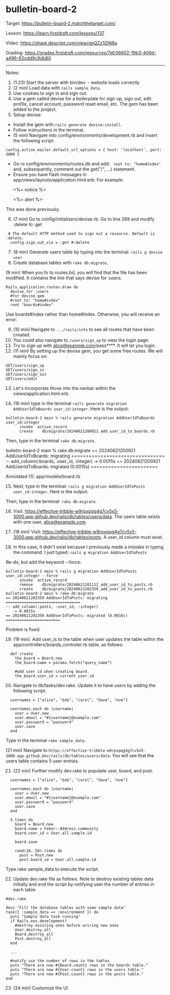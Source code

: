 # bulletin-board-2

Target: https://bulletin-board-2.matchthetarget.com/

Lesson: https://learn.firstdraft.com/lessons/137

Video: https://share.descript.com/view/qpQZz1iDN8a

Grading: https://grades.firstdraft.com/resources/7d036602-19b3-406d-a496-62cdd9c9db80

<hr>

Notes:

1. (1:23) Start the server with bin/dev. - website loads correctly
2. (2 min) Load data with `rails sample_data`. 
3. Use cookies to sign in and sign out.
4. Use a gem called devise for a boilerplate for sign up, sign out, edit profile, cancel account, password reset email, etc. The gem has been added to the project.
5. Setup devise:
- Install the gem with `rails generate devise:install`.
- Follow instructions in the terminal.
- (5 min) Navigate into config/environments/development.rb and insert the following script:
```
config.action_mailer.default_url_options = { host: 'localhost', port: 3000 }
```
- Go ro config/environments/routes.db and add: ` root to: "home#index"` and, subsequently, comment out the get("/", ...) statement.
- Ensure you have flash messages in app/views/layouts/application.html.erb.
     For example:
       <p class="notice"><%= notice %></p>
       <p class="alert"><%= alert %></p>

This was done previously.

6. (7 min) Go to config/initializers/devise.rb. Go to line 269 and modify :delete to :get

```
 # The default HTTP method used to sign out a resource. Default is :delete.
  config.sign_out_via = :get #:delete
```

7. (8 min) Generate users table by typing into the terminal: `rails g devise user`. 
8. Create database tables with `rake db:migrate`.

(9 min) When you fo to routes.bd, you will find that the file has been modified. It contains the line that says devise for :users.

```
Rails.application.routes.draw do
  devise_for :users
  #for devise gem
  #root to: "home#index"
  root "boards#index"
```
Use boards#index rather than home#index. Otherwise, you will receive an error. 

9. (10 min) Navigate to `.../rails/info` to see all routes that have been created.
10. You could also navigate to `/users/sign_up` to view the login page.
11. Try to sign up with alice@example.com/pass****. It will let you login.
12. (11 min) By setting up the devise gem, you get some free routes. We will mainly focus on:

```
GET/users/sign_up
GET/users/sign_in
GET/users/sign_out
GET/users/edit
```

13. Let's incorporate those into the navbar within the views/application.html.erb.

14. (16 min) type in the terminal `rails generate migration AddUserIdToBoards user_id:integer`. Here is the output:

```
bulletin-board-2 main % rails generate migration AddUserIdToBoards user_id:integer
      invoke  active_record
      create    db/migrate/20240621200921_add_user_id_to_boards.rb
```

Then, type in the terminal `rake db:migrate`.

bulletin-board-2 main % rake db:migrate
== 20240621200921 AddUserIdToBoards: migrating ================================
-- add_column(:boards, :user_id, :integer)
   -> 0.0015s
== 20240621200921 AddUserIdToBoards: migrated (0.0015s) =======================

Annotated (1): app/models/board.rb

15. Next, type in the terminal: `rails g migration AddUserIdToPosts user_id:integer`. Here is the output:

Then, type in the terminal: `rake db:migrate`.

16. Visit: https://effective-tribble-w9rpxpqg4g7cv5x5-3000.app.github.dev/rails/db/tables/users/data. The users table exists with one user, alice@example.com.

17. (18 min) Visit: https://effective-tribble-w9rpxpqg4g7cv5x5-3000.app.github.dev/rails/db/tables/posts.
A user_id column must exist.

18. In this case, it didn't exist because I previously made a mistake in typing the command. I just typed: `rails g migration AddUserIdToPosts`

Re-do, but add the keyword --force:

```
bulletin-board-2 main % rails g migration AddUserIdToPosts user_id:integer --force
      invoke  active_record
      remove    db/migrate/20240621201112_add_user_id_to_posts.rb
      create    db/migrate/20240621202359_add_user_id_to_posts.rb
bulletin-board-2 main % rake db:migrate
== 20240621202359 AddUserIdToPosts: migrating =================================
-- add_column(:posts, :user_id, :integer)
   -> 0.0015s
== 20240621202359 AddUserIdToPosts: migrated (0.0016s) ========================
```

Problem is fixed.

19. (19 min). Add user_is to the table when user updates the table within the app/controllers/boards_controler.rb table, as follows:

```
  def create
    the_board = Board.new
    the_board.name = params.fetch("query_name")

    #add user id when creating board.
    the_board.user_id = current_user.id
```

20. Navigate to lib/tasks/dev.rake. Update it to have users by adding the following script.

```
  usernames = ["alice", "bob", "carol", "dave", "eve"]

  usernames.each do |username|
    user = User.new
    user.email = "#{username}@example.com"
    user.password = "password"
    user.save
  end
```

Type in the terminal `rake sample_data`. 

(21 min) Navigate to `https://effective-tribble-w9rpxpqg4g7cv5x5-3000.app.github.dev/rails/db/tables/users/data`. You will see that the users table contains 5 user entries.

21. (22 min) Further modify dev.rake to populate user, board, and post:

```
  usernames = ["alice", "bob", "carol", "dave", "eve"]

  usernames.each do |username|
    user = User.new
    user.email = "#{username}@example.com"
    user.password = "password"
    user.save
  end

  5.times do
    board = Board.new
    board.name = Faker::Address.community
    board.user_id = User.all.sample.id

    board.save

    rand(10..50).times do
      post = Post.new
      post.board_id = User.all.sample.id
```

Type rake sample_data to execute the script.

22. Update dev.rake file as follows. Note to destroy existing tables data initially and end the script by notifying user the number of entries in each table:

```
#dev.rake

desc "Fill the database tables with some sample data"
task({ :sample_data => :environment }) do
  puts "Sample data task running"
  if Rails.env.development?
    #destroy existing ones before wriring new ones
    User.destroy_all
    Board.destroy_all
    Post.destroy_all
  end

  ...

  #notify use the number of rows in the tables
  puts "There are now #{Board.count} rows in the boards table."
  puts "There are now #{User.count} rows in the users table."
  puts "There are now #{Post.count} rows in the posts table."
end
```

23. (24 min) Customize the UI.
